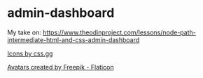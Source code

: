 # admin-dashboard

My take on: 
https://www.theodinproject.com/lessons/node-path-intermediate-html-and-css-admin-dashboard

<a href="https://www.css.gg" title="icons">Icons by css.gg</a>

<a href="https://www.flaticon.com/free-icons/avatar" title="avatars">Avatars created by Freepik - Flaticon</a>